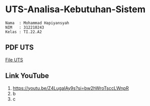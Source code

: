 # UTS-Analisa-Kebutuhan-Sistem
```
Nama  : Mohammad Hapiyansyah
NIM   : 312210243
Kelas : TI.22.A2
```
## PDF UTS

[File UTS](312210243_AKS.pdf)

## Link YouTube 

1. https://youtu.be/Z4LugaIAy9s?si=bw2hWroTsccLWnpR
2. b
3. c
